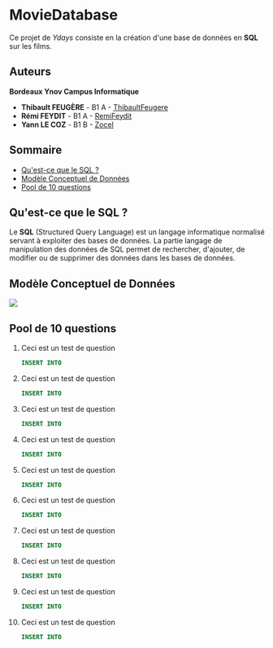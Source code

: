 # MovieDatabase

Ce projet de *Ydays* consiste en la création d'une base de données en **SQL** sur les films.


## Auteurs

**Bordeaux Ynov Campus Informatique**

+   **Thibault FEUGÈRE** - B1 A - [ThibaultFeugere](https://github.com/ThibaultFeugere)
+   **Rémi FEYDIT** - B1 A - [RemiFeydit](https://github.com/RemiFeydit)
+   **Yann LE COZ** - B1 B - [Zocel](https://github.com/Zocel)


## Sommaire

+   [Qu'est-ce que le SQL ?](#quest-ce-que-le-sql-)
+   [Modèle Conceptuel de Données](#modèle-conceptuel-de-données)
+   [Pool de 10 questions](#pool-de-10-questions)


## Qu'est-ce que le SQL ?

Le **SQL** (Structured Query Language) est un langage informatique normalisé servant à exploiter des bases de données. La partie langage de manipulation des données de SQL permet de rechercher, d'ajouter, de modifier ou de supprimer des données dans les bases de données.


## Modèle Conceptuel de Données

![](https://github.com/Zocel/MovieDatabase/blob/master/Images/Sch%C3%A9ma%20MCD%20MovieDatabase.png)


## Pool de 10 questions

1.  Ceci est un test de question

     ```sql
    INSERT INTO
    ```

1.  Ceci est un test de question

     ```sql
    INSERT INTO
    ```

1.  Ceci est un test de question

     ```sql
    INSERT INTO
    ```

1.  Ceci est un test de question

     ```sql
    INSERT INTO
    ```

1.  Ceci est un test de question

     ```sql
    INSERT INTO
    ```

1.  Ceci est un test de question

     ```sql
    INSERT INTO
    ```

1.  Ceci est un test de question

     ```sql
    INSERT INTO
    ```

1.  Ceci est un test de question

     ```sql
    INSERT INTO
    ```

1.  Ceci est un test de question

     ```sql
    INSERT INTO
    ```

1.  Ceci est un test de question

     ```sql
    INSERT INTO
    ```